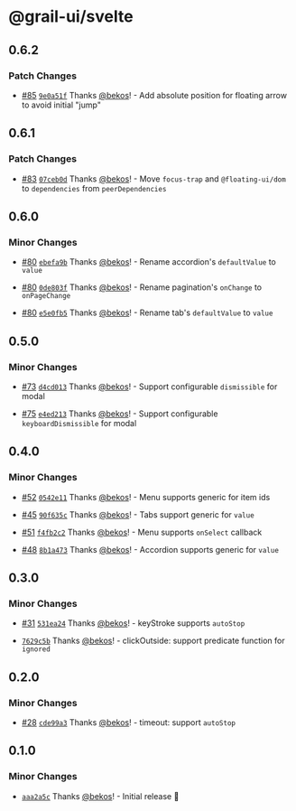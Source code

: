 # @grail-ui/svelte

## 0.6.2

### Patch Changes

- [#85](https://github.com/grail-ui/grail-ui/pull/85) [`9e0a51f`](https://github.com/grail-ui/grail-ui/commit/9e0a51f57c0fd9fbf617e04c6bbbe692d84dc59f) Thanks [@bekos](https://github.com/bekos)! - Add absolute position for floating arrow to avoid initial "jump"

## 0.6.1

### Patch Changes

- [#83](https://github.com/grail-ui/grail-ui/pull/83) [`07ceb0d`](https://github.com/grail-ui/grail-ui/commit/07ceb0dcf7b9a21ec1ddc57c462491325ecc3b56) Thanks [@bekos](https://github.com/bekos)! - Move `focus-trap` and `@floating-ui/dom` to `dependencies` from `peerDependencies`

## 0.6.0

### Minor Changes

- [#80](https://github.com/grail-ui/grail-ui/pull/80) [`ebefa9b`](https://github.com/grail-ui/grail-ui/commit/ebefa9b4ee09970c7f08baab86886741340475c6) Thanks [@bekos](https://github.com/bekos)! - Rename accordion's `defaultValue` to `value`

- [#80](https://github.com/grail-ui/grail-ui/pull/80) [`0de803f`](https://github.com/grail-ui/grail-ui/commit/0de803fddae63f7d5fee53ea03e9efb01f983a0d) Thanks [@bekos](https://github.com/bekos)! - Rename pagination's `onChange` to `onPageChange`

- [#80](https://github.com/grail-ui/grail-ui/pull/80) [`e5e0fb5`](https://github.com/grail-ui/grail-ui/commit/e5e0fb55632e2a9abf288e6823c84b721da96d85) Thanks [@bekos](https://github.com/bekos)! - Rename tab's `defaultValue` to `value`

## 0.5.0

### Minor Changes

- [#73](https://github.com/grail-ui/grail-ui/pull/73) [`d4cd013`](https://github.com/grail-ui/grail-ui/commit/d4cd013e09e1fb7d267c35862b2fbbaa724ca94c) Thanks [@bekos](https://github.com/bekos)! - Support configurable `dismissible` for modal

- [#75](https://github.com/grail-ui/grail-ui/pull/75) [`e4ed213`](https://github.com/grail-ui/grail-ui/commit/e4ed21384c708a8338b5f8602f257c589d1e8b91) Thanks [@bekos](https://github.com/bekos)! - Support configurable `keyboardDismissible` for modal

## 0.4.0

### Minor Changes

- [#52](https://github.com/grail-ui/grail-ui/pull/52) [`0542e11`](https://github.com/grail-ui/grail-ui/commit/0542e11586099b0a0311b3809b2f36a1965b2d28) Thanks [@bekos](https://github.com/bekos)! - Menu supports generic for item ids

- [#45](https://github.com/grail-ui/grail-ui/pull/45) [`90f635c`](https://github.com/grail-ui/grail-ui/commit/90f635ca5c6308c8de977a997eadd3b3d0023ba7) Thanks [@bekos](https://github.com/bekos)! - Tabs support generic for `value`

- [#51](https://github.com/grail-ui/grail-ui/pull/51) [`f4fb2c2`](https://github.com/grail-ui/grail-ui/commit/f4fb2c27ffd8f1d50c7dc3b778fe2be2d9671016) Thanks [@bekos](https://github.com/bekos)! - Menu supports `onSelect` callback

- [#48](https://github.com/grail-ui/grail-ui/pull/48) [`8b1a473`](https://github.com/grail-ui/grail-ui/commit/8b1a473d4f91b8f0b353e579dea12650e62d3a9c) Thanks [@bekos](https://github.com/bekos)! - Accordion supports generic for `value`

## 0.3.0

### Minor Changes

- [#31](https://github.com/grail-ui/grail-ui/pull/31) [`531ea24`](https://github.com/grail-ui/grail-ui/commit/531ea240cb57e04c9fe596a7c7efd60af3294662) Thanks [@bekos](https://github.com/bekos)! - keyStroke supports `autoStop`

- [`7629c5b`](https://github.com/grail-ui/grail-ui/commit/7629c5b49b63fcf0afd85e1c090483b391677b96) Thanks [@bekos](https://github.com/bekos)! - clickOutside: support predicate function for `ignored`

## 0.2.0

### Minor Changes

- [#28](https://github.com/grail-ui/grail-ui/pull/28) [`cde99a3`](https://github.com/grail-ui/grail-ui/commit/cde99a32cf77bd283dccf8b2e4e39e83045c9193) Thanks [@bekos](https://github.com/bekos)! - timeout: support `autoStop`

## 0.1.0

### Minor Changes

- [`aaa2a5c`](https://github.com/grail-ui/grail-ui/commit/aaa2a5cb99ec51fa245fdd10728197f62b7c9939) Thanks [@bekos](https://github.com/bekos)! - Initial release 🎉

